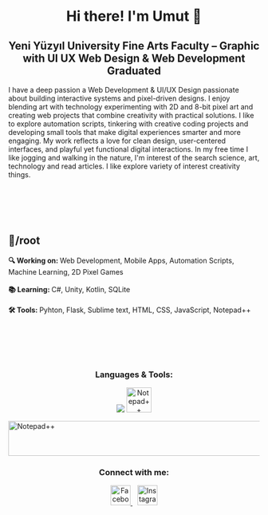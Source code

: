 <h1 align="center">Hi there! I'm Umut 👋</h1>


<h2 align="center">
Yeni Yüzyıl University Fine Arts Faculty – Graphic with UI UX Web Design & Web Development Graduated
</h2>



I have a deep passion a Web Development & UI/UX Design passionate about building interactive systems and pixel-driven designs. I enjoy blending art with technology experimenting with 2D and 8-bit pixel art and creating web projects that combine creativity with practical solutions. I like to explore automation scripts, tinkering with creative coding projects and developing small tools that make digital experiences smarter and more engaging. My work reflects a love for clean design, user-centered interfaces, and playful yet functional digital interactions. In my free time I like jogging and walking in the nature, I'm interest of the search science, art, technology and read articles. I like explore variety of interest creativity things.



<br><br><br><br>




##  📌/root

<strong>🔍 Working on: </strong> Web Development, Mobile Apps, Automation Scripts, Machine Learning, 2D Pixel Games<br><br>
<strong>📚 Learning: </strong> C#, Unity, Kotlin, SQLite <br><br>
<strong>🛠️ Tools: </strong> Pyhton, Flask, Sublime text, HTML, CSS, JavaScript, Notepad++ <br><br>






<br><br><br>









<h3 align="center">Languages & Tools:</h3>

<p align="center">
  <a href="#"><img src="https://skillicons.dev/icons?i=html,css,javascript,flask,python,cs,unity,wordpress,sqlite,kotlin,sublime" /></a>
 <img src="https://cdn.jsdelivr.net/npm/simple-icons@v9/icons/notepadplusplus.svg" alt="Notepad++" width="50" height="50"/>
  </p>


<img src="https://upload.wikimedia.org/wikipedia/commons/6/69/Notepad%2B%2B_Logo.svg" alt="Notepad++" width="700" height="70">






<h3 align="center">Connect with me:</h3>

<p align="center">
  <a href="https://www.facebook.com/umut.hortoglu" target="_blank">
    <img src="https://cdn.jsdelivr.net/npm/simple-icons@v9/icons/facebook.svg" alt="Facebook" width="40" height="40"/>
  </a>
  <a href="https://www.instagram.com/umut_silverback/" target="_blank" style="margin-left:10px;">
    <img src="https://cdn.jsdelivr.net/npm/simple-icons@v9/icons/instagram.svg" alt="Instagram" width="40" height="40"/>
  </a>
</p>



